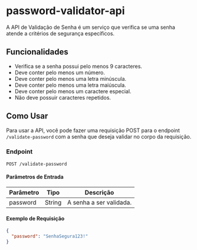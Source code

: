 # password-validator-api

A API de Validação de Senha é um serviço que verifica se uma senha atende a critérios de segurança específicos.

## Funcionalidades

- Verifica se a senha possui pelo menos 9 caracteres.
- Deve conter pelo menos um número.
- Deve conter pelo menos uma letra minúscula.
- Deve conter pelo menos uma letra maiúscula.
- Deve conter pelo menos um caractere especial.
- Não deve possuir caracteres repetidos.

## Como Usar

Para usar a API, você pode fazer uma requisição POST para o endpoint `/validate-password` com a senha que deseja validar no corpo da requisição.

### Endpoint

`POST /validate-password`

#### Parâmetros de Entrada

| Parâmetro | Tipo   | Descrição               |
|-----------|--------|-------------------------|
| password  | String | A senha a ser validada. |

#### Exemplo de Requisição

```json
{
  "password": "SenhaSegura123!"
}
